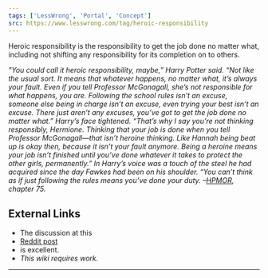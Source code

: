 ```yaml
---
tags: ['LessWrong', 'Portal', 'Concept']
src: https://www.lesswrong.com/tag/heroic-responsibility
---
```


Heroic responsibility is the responsibility to get the job done no matter what, including not shifting any responsibility for its completion on to others.

*"You could call it heroic responsibility, maybe,” Harry Potter said. “Not like the usual sort. It means that whatever happens, no matter what, it’s always your fault. Even if you tell Professor McGonagall, she’s not responsible for what happens, you are. Following the school rules isn’t an excuse, someone else being in charge isn’t an excuse, even trying your best isn’t an excuse. There just aren’t any excuses, you’ve got to get the job done no matter what.” Harry’s face tightened. “That’s why I say you’re not thinking responsibly, Hermione. Thinking that your job is done when you tell Professor McGonagall—that isn’t heroine thinking. Like Hannah being beat up is okay then, because it isn’t your fault anymore. Being a heroine means your job isn’t finished until you’ve done whatever it takes to protect the other girls, permanently.” In Harry’s voice was a touch of the steel he had acquired since the day Fawkes had been on his shoulder. “You can’t think as if just following the rules means you’ve done your duty. –*[*HPMOR*](http://hpmor.com/chapter/75)*, chapter 75.* 

## External Links
- The discussion at this 
- [Reddit post](http://www.reddit.com/r/HPMOR/comments/yj2kb/ethical_solipsism_chapter_75/)
-  is excellent. 
- *This wiki requires work.*



---

